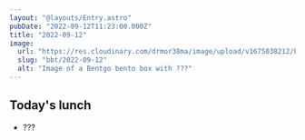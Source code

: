 ```yaml
---
layout: "@layouts/Entry.astro"
pubDate: "2022-09-12T11:23:00.000Z"
title: "2022-09-12"
image:
  url: "https://res.cloudinary.com/drmor38ma/image/upload/v1675038212/bbt/2022-09-12.jpg"
  slug: "bbt/2022-09-12"
  alt: "Image of a Bentgo bento box with ???"
---
```


## Today's lunch

- ???
